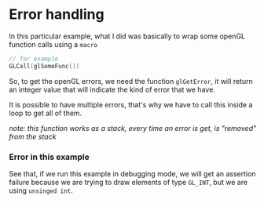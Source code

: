 # Error handling
In this particular example, what I did was basically to wrap some
openGL function calls using a `macro`

```c++
// for example
GLCall(glSomeFunc())
```

So, to get the openGL errors, we need the function `glGetError`, it will
return an integer value that will indicate the kind of error that we have.

It is possible to have multiple errors, that's why we have to call
this inside a loop to get all of them.

*note: this function works as a stack, every time an error is get, is
"removed" from the stack*

### Error in this example
See that, if we run this example in debugging mode, we will get an assertion failure
because we are trying to draw elements of type `GL_INT`, but we are using
`unsinged int`.